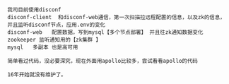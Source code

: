 ###
    我司目前使用disconf
    disconf-client  和disconf-web通信，第一次扫描拉远程配置的信息，以及zk的信息，并且监听disconf节点，应用.env的变化
    disconf-web   配置数据，写到mysql【多个节点部署】 并且往zk通知数据变化
    zookeeper 监听通知用的【zk集群 】
    mysql   多副本 也是高可用
    
    简单看过代码，没必要深究，现在外面用apollo比较多，尝试看看apollo的代码
    
    16年开始就没有维护了。